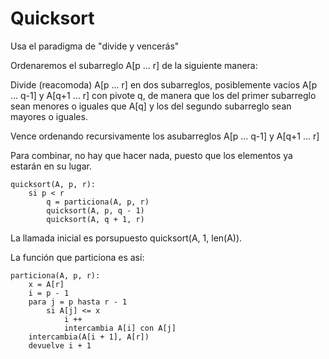 # Quicksort

Usa el paradigma de "divide y vencerás"

Ordenaremos el subarreglo A[p ... r] de la siguiente manera:

Divide (reacomoda) A[p ... r] en dos subarreglos, posiblemente vacíos A[p ... q-1] y A[q+1 ... r] con pivote q, de 
manera que los del primer subarreglo sean menores o iguales que A[q] y los del segundo subarreglo sean mayores o iguales.

Vence ordenando recursivamente los asubarreglos A[p ... q-1] y A[q+1 ... r]

Para combinar, no hay que hacer nada, puesto que los elementos ya estarán en su lugar.

    quicksort(A, p, r):
        si p < r
            q = particiona(A, p, r)
            quicksort(A, p, q - 1)
            quicksort(A, q + 1, r)
 
La llamada inicial es porsupuesto quicksort(A, 1, len(A)).

La función que particiona es así:

    particiona(A, p, r):
        x = A[r]
        i = p - 1
        para j = p hasta r - 1
            si A[j] <= x
                i ++
                intercambia A[i] con A[j]
        intercambia(A[i + 1], A[r])
        devuelve i + 1

